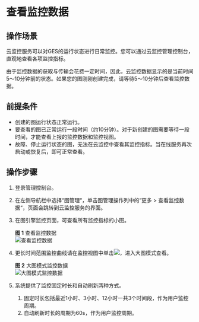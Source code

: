 # 查看监控数据<a name="ges_01_0077"></a>

## 操作场景<a name="section15271419298"></a>

云监控服务可以对GES的运行状态进行日常监控。您可以通过云监控管理控制台，直观地查看各项监控指标。

由于监控数据的获取与传输会花费一定时间，因此，云监控数据显示的是当前时间5～10分钟前的状态。如果您的图刚刚创建完成，请等待5～10分钟后查看监控数据。

## 前提条件<a name="section891568143418"></a>

-   创建的图运行状态正常运行。
-   要查看的图已正常运行一段时间（约10分钟）。对于新创建的图需要等待一段时间，才能查看上报的监控数据和监控视图。
-   故障、停止运行状态的图，无法在云监控中查看其监控指标。当在线服务再次启动或恢复后，即可正常查看。

## 操作步骤<a name="section496393534218"></a>

1.  登录管理控制台。
2.  在左侧导航栏中选择“图管理“，单击图管理操作列中的“更多 \> 查看监控数据“，页面会跳转到云监控服务的界面。
3.  在图引擎监控页面，可查看所有监控指标的小图。

    **图 1**  查看监控数据<a name="fig834110844116"></a>  
    ![](figures/查看监控数据.png "查看监控数据")

4.  更长时间范围监控曲线请在监控视图中单击![](figures/图标.png)，进入大图模式查看。

    **图 2**  大图模式监控数据<a name="fig8490910624"></a>  
    ![](figures/大图模式监控数据.png "大图模式监控数据")

5.  系统提供了监控固定时长和自动刷新两种方式。
    1.  固定时长包括最近1小时、3小时、12小时一共3个时间段，作为用户监控周期。
    2.  自动刷新时长的周期为60s，作为用户监控周期。


